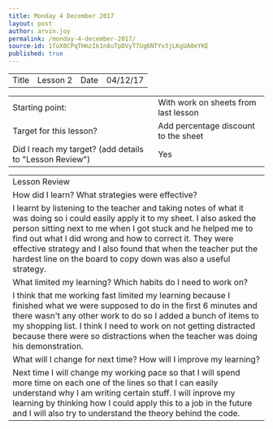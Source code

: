 ```yaml
---
title: Monday 4 December 2017
layout: post
author: arvin.joy
permalink: /monday-4-december-2017/
source-id: 1foX0CPqTHmzIk1n8uTpDVyT7Ug6NTYv3jLKgUA0eYKE
published: true
---
```

<table>
  <tr>
    <td>Title</td>
    <td>Lesson 2</td>
    <td>Date</td>
    <td>04/12/17</td>
  </tr>
</table>


<table>
  <tr>
    <td>Starting point:</td>
    <td>With work on sheets from last lesson</td>
  </tr>
  <tr>
    <td>Target for this lesson?</td>
    <td>Add percentage discount to the sheet</td>
  </tr>
  <tr>
    <td>Did I reach my target? 
(add details to "Lesson Review")</td>
    <td> Yes </td>
  </tr>
</table>


<table>
  <tr>
    <td>Lesson Review</td>
  </tr>
  <tr>
    <td>How did I learn? What strategies were effective? </td>
  </tr>
  <tr>
    <td>I learnt by listening to the teacher and taking notes of what it was doing so i could easily apply it to my sheet. I also asked the person sitting next to me when I got stuck and he helped me to find out what I did wrong and how to correct it. They were effective strategy and I also found that when the teacher put the hardest line on the board to copy down was also a useful strategy.</td>
  </tr>
  <tr>
    <td>What limited my learning? Which habits do I need to work on? </td>
  </tr>
  <tr>
    <td>I think that me working fast limited my learning because I finished what we were supposed to do in the first 6 minutes and there wasn't any other work to do so I added a bunch of items to my shopping list. I think I need to work on not getting distracted because there were so distractions when the teacher was doing his demonstration.</td>
  </tr>
  <tr>
    <td>What will I change for next time? How will I improve my learning?</td>
  </tr>
  <tr>
    <td>Next time I will change my working pace so that I will spend more time on each one of the lines so that I can easily understand why I am writing certain stuff. I will inprove my learning by thinking how I could apply this to a job in the future and I will also try to understand the theory behind the code.</td>
  </tr>
</table>


